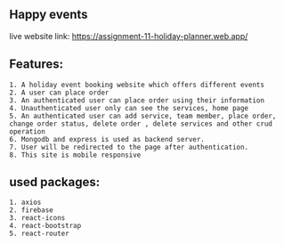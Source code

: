 ## Happy events
live website link: https://assignment-11-holiday-planner.web.app/

## Features:
    1. A holiday event booking website which offers different events
    2. A user can place order
    3. An authenticated user can place order using their information
    4. Unauthenticated user only can see the services, home page
    5. An authenticated user can add service, team member, place order, change order status, delete order , delete services and other crud operation
    6. Mongodb and express is used as backend server.
    7. User will be redirected to the page after authentication.
    8. This site is mobile responsive

## used packages:
    1. axios
    2. firebase
    3. react-icons
    4. react-bootstrap
    5. react-router
    
 
